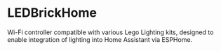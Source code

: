 # LEDBrickHome

Wi-Fi controller compatible with various Lego Lighting kits, designed to enable integration of lighting into Home Assistant via ESPHome.
